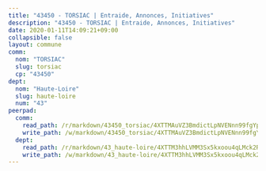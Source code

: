 ```yaml
---
title: "43450 - TORSIAC | Entraide, Annonces, Initiatives"
description: "43450 - TORSIAC | Entraide, Annonces, Initiatives"
date: 2020-01-11T14:09:21+09:00
collapsible: false
layout: commune
comm:
  nom: "TORSIAC"
  slug: torsiac
  cp: "43450"
dept:
  nom: "Haute-Loire"
  slug: haute-loire
  num: "43"
peerpad:
  comm:
    read_path: /r/markdown/43450_torsiac/4XTTMAuVZ3BmdictLpNVENnn99fgYpWc56cLDH1He2oRKkjVJ
    write_path: /w/markdown/43450_torsiac/4XTTMAuVZ3BmdictLpNVENnn99fgYpWc56cLDH1He2oRKkjVJ-K3TgTvRDKaUjC9yaJuLR61GnoQL5JQnL98tct6Rt9CiwYYSgU9PfBZgTHVD8riCfnikN6Zhyps8LiBC2MWwg8Dqxrb38g3iFv96bkhitPx3AF1WCm1Hs46BbXDdYLXnwDotsYBLU
  dept:
    read_path: /r/markdown/43_haute-loire/4XTTM3hhLVMM3Sx5kxoou4qLMck2RjGiJF8bjxPuKy3VyRdWX
    write_path: /w/markdown/43_haute-loire/4XTTM3hhLVMM3Sx5kxoou4qLMck2RjGiJF8bjxPuKy3VyRdWX-K3TgTnndWXCUw13Pw3gJoEo9qHUCGXZ4frH2coLZWWDcoWKo22cU2VNENpi117F5bi6bu3WHMPd2VTrETU2R5owQhCBrUQgvCKerk4NqeDhN66egG9mHY8CCfEckbCp9SecEdL6b
---
```


